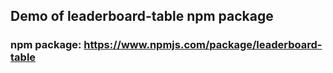 ## Demo of leaderboard-table npm package
 
### npm package: https://www.npmjs.com/package/leaderboard-table
